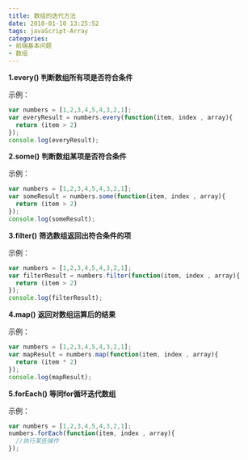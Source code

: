 ```yaml
---
title: 数组的迭代方法
date: 2018-01-10 13:25:52
tags: javaScript-Array
categories:
- 前端基本问题
- 数组
---
```

**1.every()**  **判断数组所有项是否符合条件**
<!-- more -->
示例：

```javascript
var numbers = [1,2,3,4,5,4,3,2,1];
var everyResult = numbers.every(function(item, index , array){
  return (item > 2)
});
console.log(everyResult);
```

**2.some()**  **判断数组某项是否符合条件**

示例：

```javascript
var numbers = [1,2,3,4,5,4,3,2,1];
var someResult = numbers.some(function(item, index , array){
  return (item > 2)
});
console.log(someResult);
```
**3.filter()**  **筛选数组返回出符合条件的项**

示例：

```javascript
var numbers = [1,2,3,4,5,4,3,2,1];
var filterResult = numbers.filter(function(item, index , array){
  return (item > 2)
});
console.log(filterResult);
```

**4.map()**  **返回对数组运算后的结果**

示例：

```javascript
var numbers = [1,2,3,4,5,4,3,2,1];
var mapResult = numbers.map(function(item, index , array){
  return (item * 2)
});
console.log(mapResult);
```

**5.forEach()**  **等同for循环迭代数组**

示例：

```javascript
var numbers = [1,2,3,4,5,4,3,2,1];
numbers.forEach(function(item, index , array){
  //执行某些操作
});
```

